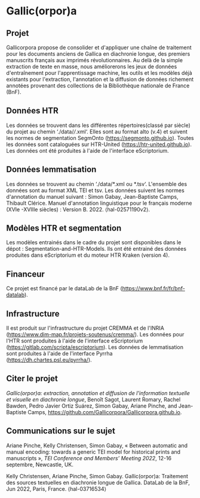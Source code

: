 # Gallic(orpor)a


## Projet

Gallicorpora propose de consolider et d'appliquer une chaîne de traitement pour les documents anciens de Gallica en diachronie longue, des premiers manuscrits français aux imprimés révolutionnaires. Au delà de la simple extraction de texte en masse, nous améliorerons les jeux de données d'entraînement pour l'apprentissage machine, les outils et les modèles déjà existants pour l'extraction, l'annotation et la diffusion de données richement annotées provenant des collections de la Bibliothèque nationale de France (BnF).

## Données HTR

Les données se trouvent dans les différentes répertoires(classé par siècle) du projet au chemin ‘./data/*/*.xml‘.
Elles sont au format alto (v.4) et suivent les normes de segmentation SegmOnto (https://segmonto.github.io). Toutes les données sont cataloguées sur HTR-United (https://htr-united.github.io). Les données ont été produites à l'aide de l'interface eScriptorium.

## Données lemmatisation 

Les données se trouvent au chemin ‘./data/*.xml ou *.tsv‘. L'ensemble des données sont au format XML TEI et tsv. Les données suivent les normes d'annotation du manuel suivant : Simon Gabay, Jean-Baptiste Camps, Thibault Clérice. Manuel d'annotation linguistique pour le français moderne (XVIe -XVIIIe siècles) : Version B. 2022. ⟨hal-02571190v2⟩.

## Modèles HTR et segmentation

Les modèles entrainés dans le cadre du projet sont disponibles dans le dépot : Segmentation-and-HTR-Models. Ils ont été entrainé des données produites dans eScriptorium et du moteur HTR Kraken (version 4).


## Financeur

Ce projet est financé par le dataLab de la BnF (https://www.bnf.fr/fr/bnf-datalab).


## Infrastructure

Il est produit sur l'infrastructure du projet CREMMA et de l'INRIA (https://www.dim-map.fr/projets-soutenus/cremma/).
Les données pour l'HTR sont produites à l'aide de l'interface eScriptorium (https://gitlab.com/scripta/escriptorium).
Les données de lemmatisation sont produites à l'aide de l'interface Pyrrha (https://dh.chartes.psl.eu/pyrrha/).


## Citer le projet 

*Gallic(orpor)a: extraction, annotation et diffusion de l'information textuelle et visuelle en diachronie longue*, Benoît Sagot, Laurent Romary, Rachel Bawden, Pedro Javier Ortiz Suárez, Simon Gabay, Ariane Pinche, and Jean-Baptiste Camps, https://github.com/Gallicorpora/Gallicorpora.github.io.

## Communications sur le sujet

Ariane Pinche, Kelly Christensen, Simon Gabay, « Between automatic and manual encoding: towards a generic TEI model for historical prints and manuscripts », *TEI Conference and Members’ Meeting 2022*, 12-16 septembre, Newcastle, UK.

Kelly Christensen, Ariane Pinche, Simon Gabay. Gallic(orpor)a: Traitement des sources textuelles en diachronie longue de Gallica. DataLab de la BnF, Jun 2022, Paris, France. ⟨hal-03716534⟩

